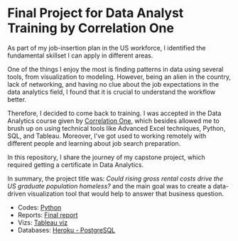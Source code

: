 # Final Project for Data Analyst Training by Correlation One

As part of my job-insertion plan in the US workforce, I identified the fundamental skillset I can apply in different areas.
  
One of the things I enjoy the most is finding patterns in data using several tools, from visualization to modeling. However, being an alien in the country, lack of networking, and having no clue about the job expectations in the data analytics field, I found that it is crucial to understand the workflow better.

Therefore, I decided to come back to training. I was accepted in the Data Analytics course given by [Correlation One](https://www.correlation-one.com/), which besides allowed me to brush up on using technical tools like Advanced Excel techniques, Python, SQL, and Tableau. Moreover, I've got used to working remotely with different people and learning about job search preparation.

In this repository, I share the journey of my capstone project, which required getting a certificate in Data Analytics.

In summary, the project title was: _Could rising gross rental costs drive the US graduate population homeless?_ and the main goal was to create a data-driven visualization tool that would help to answer that business question.

- Codes: [Python](https://github.com/aliglara/capstone-c1-DA/tree/main/codes)
- Reports: [Final report](https://github.com/aliglara/capstone-c1-DA/blob/main/deliverables/006_report.md)
- Vizs: [Tableau viz](https://public.tableau.com/views/c1_capstone/Story1?:language=en-US&publish=yes&:display_count=n&:origin=viz_share_link)
- Databases: [Heroku - PostgreSQL](https://dashboard.heroku.com/apps/c1-capstone)
